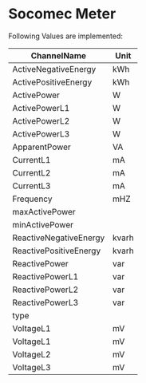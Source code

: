 # Socomec Meter


Following Values are implemented:

|ChannelName|Unit|
|---|---|
|ActiveNegativeEnergy|kWh|
|ActivePositiveEnergy|kWh|
|ActivePower|W|
|ActivePowerL1|W|
|ActivePowerL2|W|
|ActivePowerL3|W|
|ApparentPower|VA|
|CurrentL1|mA|
|CurrentL2|mA|
|CurrentL3|mA|
|Frequency|mHZ|
|maxActivePower||
|minActivePower||
|ReactiveNegativeEnergy|kvarh|
|ReactivePositiveEnergy|kvarh|
|ReactivePower|var|
|ReactivePowerL1|var|
|ReactivePowerL2|var|
|ReactivePowerL3|var|
|type||
|VoltageL1|mV|
|VoltageL1|mV|
|VoltageL2|mV|
|VoltageL3|mV|
